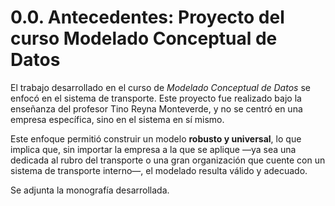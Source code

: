# 0.0. Antecedentes: Proyecto del curso Modelado Conceptual de Datos
El trabajo desarrollado en el curso de *Modelado Conceptual de Datos* se enfocó en el sistema de transporte. Este proyecto fue realizado bajo la enseñanza del profesor Tino Reyna Monteverde, y no se centró en una empresa específica, sino en el sistema en sí mismo.

Este enfoque permitió construir un modelo **robusto y universal**, lo que implica que, sin importar la empresa a la que se aplique —ya sea una dedicada al rubro del transporte o una gran organización que cuente con un sistema de transporte interno—, el modelado resulta válido y adecuado.

Se adjunta la monografía desarrollada.
